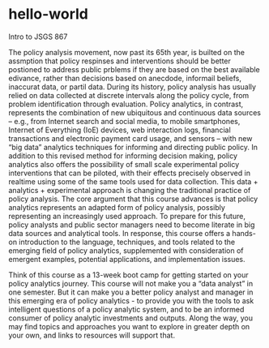 # hello-world
Intro to JSGS 867

The policy analysis movement, now past its 65th year, is builted on the assmption that policy respinses and interventions should be better postioned to address public prblems if they are based on the best available edivance, rather than decisions based on anecdode, informail beliefs, inaccurat data, or partil data. During its history, policy analysis has usually relied on data collected at discrete intervals along the policy cycle, from problem identification through evaluation. Policy analytics, in contrast, represents the combination of new ubiquitous and continuous data sources – e.g., from Internet search and social media, to mobile smartphones, Internet of Everything (IoE) devices, web interaction logs, financial transactions and electronic payment card usage, and sensors – with new “big data” analytics techniques for informing and directing public policy. In addition to this revised method for informing decision making, policy analytics also offers the possibility of small scale experimental policy interventions that can be piloted, with their effects precisely observed in realtime using some of the same tools used for data collection. This data + analytics + experimental approach is changing the traditional practice of policy analysis. The core argument that this course advances is that policy analytics represents an adapted form of policy analysis, possibly representing an increasingly used approach. To prepare for this future, policy analysts and public sector managers need to become literate in big data sources and analytical tools. In response, this course offers a hands-on introduction to the language, techniques, and tools related to the emerging field of policy analytics, supplemented with consideration of emergent examples, potential applications, and implementation issues. 

Think of this course as a 13-week boot camp for getting started on your policy analytics journey. This course will not make you a “data analyst” in one semester. But it can make you a better policy analyst and manager in this emerging era of policy analytics - to provide you with the tools to ask intelligent questions of a policy analytic system, and to be an informed consumer of policy analytic investments and outputs. Along the way, you may find topics and approaches you want to explore in greater depth on your own, and links to resources will support that.
